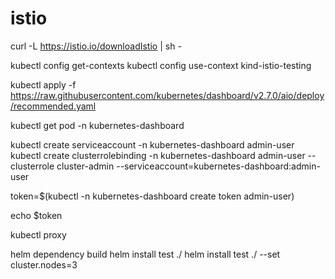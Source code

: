 # istio

curl -L https://istio.io/downloadIstio | sh -

kubectl config get-contexts
kubectl config use-context kind-istio-testing

kubectl apply -f https://raw.githubusercontent.com/kubernetes/dashboard/v2.7.0/aio/deploy/recommended.yaml

kubectl get pod -n kubernetes-dashboard

kubectl create serviceaccount -n kubernetes-dashboard admin-user
kubectl create clusterrolebinding -n kubernetes-dashboard admin-user --clusterrole cluster-admin --serviceaccount=kubernetes-dashboard:admin-user

token=$(kubectl -n kubernetes-dashboard create token admin-user)

echo $token

kubectl proxy


helm dependency build 
helm install test ./
helm install test ./ --set cluster.nodes=3